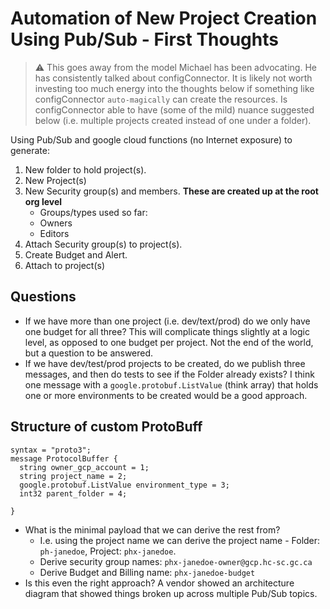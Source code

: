 # Automation of New Project Creation Using Pub/Sub - First Thoughts

> :warning: This goes away from the model Michael has been advocating.  He has consistently talked about configConnector.  It is likely not worth investing too much energy into the thoughts below if something like configConnector `auto-magically` can create the resources. Is configConnector able to have (some of the mild) nuance suggested below (i.e. multiple projects created instead of one under a folder).

Using Pub/Sub and google cloud functions (no Internet exposure) to generate:
1. New folder to hold project(s).
2. New Project(s)
3. New Security group(s) and members. **These are created up at the root org level**
    * Groups/types used so far:
    * Owners
    * Editors
4. Attach Security group(s) to project(s).
5. Create Budget and Alert.
6. Attach to project(s)

## Questions
- If we have more than one project (i.e. dev/text/prod) do we only have one budget for all three?  This will complicate things slightly at a logic level, as opposed to one budget per project.  Not the end of the world, but a question to be answered.
- If we have dev/test/prod projects to be created, do we publish three messages, and then do tests to see if the Folder already exists? I think one message with a `google.protobuf.ListValue` (think array) that holds one or more environments to be created would be a good approach.

## Structure of custom ProtoBuff
```
syntax = "proto3";
message ProtocolBuffer {
  string owner_gcp_account = 1;
  string project_name = 2;
  google.protobuf.ListValue environment_type = 3;
  int32 parent_folder = 4;

}
```
- What is the minimal payload that we can derive the rest from?
    - I.e. using the project name we can derive the project name - Folder: `ph-janedoe`, Project: `phx-janedoe`.
    - Derive security group names: `phx-janedoe-owner@gcp.hc-sc.gc.ca`
    - Derive Budget and Billing name: `phx-janedoe-budget`
- Is this even the right approach?  A vendor showed an architecture diagram that showed things broken up across multiple Pub/Sub topics.

